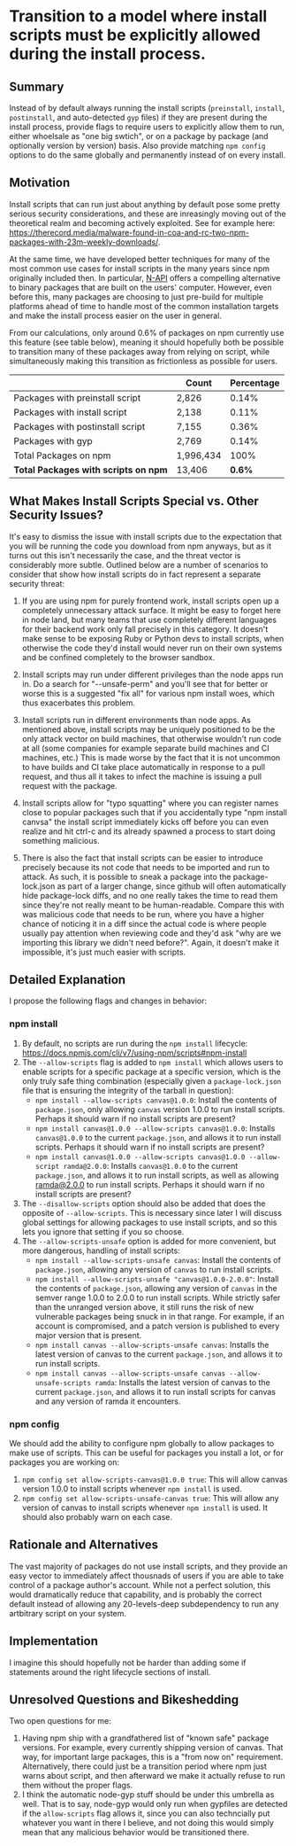 # Transition to a model where install scripts must be explicitly allowed during the install process.

## Summary

Instead of by default always running the install scripts (`preinstall`, `install`, `postinstall`, and auto-detected `gyp` files) if they are present during the install process, provide flags to require users to explicitly allow them to run, either whoelsale as "one big swtich", or on a package by package (and optionally version by version) basis. Also provide matching `npm config` options to do the same globally and permanently instead of on every install.


## Motivation

Install scripts that can run just about anything by default pose some pretty serious security considerations, and these are inreasingly moving out of the theoretical realm and becoming actively exploited. See for example here: https://therecord.media/malware-found-in-coa-and-rc-two-npm-packages-with-23m-weekly-downloads/.

At the same time, we have developed better techniques for many of the most common use cases for install scripts in the many years since npm originally included then. In particular, [N-API](https://nodejs.org/api/n-api.html) offers a compelling alternative to binary packages that are built on the users' computer. However, even before this, many packages are choosing to just pre-build for multiple platforms ahead of time to handle most of the common installation targets and make the install process easier on the user in general.

From our calculations, only around 0.6% of packages on npm currently use this feature (see table below), meaning it should hopefully both be possible to transition many of these packages away from relying on script, while simultaneously making this transition as frictionless as possible for users.

|     | Count | Percentage |
| --- | --- | --- |
| Packages with preinstall script | 2,826 | 0.14% |
| Packages with install script | 2,138 | 0.11% |
| Packages with postinstall script | 7,155 | 0.36% |
| Packages with gyp | 2,769 | 0.14% |
| Total Packages on npm | 1,996,434 | 100% |
| **Total Packages with scripts on npm** | 13,406 | **0.6%** |

## What Makes Install Scripts Special vs. Other Security Issues?

It's easy to dismiss the issue with install scripts due to the expectation that you will be running the code you download from npm anyways, but as it turns out this isn't necessarily the case, and the threat vector is considerably more subtle. Outlined below are a number of scenarios to consider that show how install scripts do in fact represent a separate security threat:


1. If you are using npm for purely frontend work, install scripts open up a completely unnecessary attack surface. It might be easy to forget here in node land, but many teams that use completely different languages for their backend work only fall precisely in this category. It doesn't make sense to be exposing Ruby or Python devs to install scripts, when otherwise the code they'd install would never run on their own systems and be confined completely to the browser sandbox.

2. Install scripts may run under different privileges than the node apps run in. Do a search for "--unsafe-perm" and you'll see that for better or worse this is a suggested "fix all" for various npm install woes, which thus exacerbates this problem.

3. Install scripts run in different environments than node apps. As mentioned above, install scripts may be uniquely positioned to be the only attack vector on build machines, that otherwise wouldn't run code at all (some companies for example separate build machines and CI machines, etc.) This is made worse by the fact that it is not uncommon to have builds and CI take place automatically in response to a pull request, and thus all it takes to infect the machine is issuing a pull request with the package.

4. Install scripts allow for "typo squatting" where you can register names close to popular packages such that if you accidentally type "npm install canvsa" the install script immediately kicks off before you can even realize and hit ctrl-c and its already spawned a process to start doing something malicious.

5. There is also the fact that install scripts can be easier to introduce precisely because its not code that needs to be imported and run to attack. As such, it is possible to sneak a package into the package-lock.json as part of a larger change, since github will often automatically hide package-lock diffs, and no one really takes the time to read them since they're not really meant to be human-readable. Compare this with was malicious code that needs to be run, where you have a higher chance of noticing it in a diff since the actual code is where people usually pay attention when reviewing code and they'd ask "why are we importing this library we didn't need before?". Again, it doesn't make it impossible, it's just much easier with scripts.

## Detailed Explanation

I propose the following flags and changes in behavior:

### npm install
1. By default, no scripts are run during the `npm install` lifecycle: https://docs.npmjs.com/cli/v7/using-npm/scripts#npm-install
2. The `--allow-scripts` flag is added to `npm install` which allows users to enable scripts for a specific package at a specific version, which is the only truly safe thing combination (especially given a `package-lock.json` file that is ensuring the integrity of the tarball in question):
    - `npm install --allow-scripts canvas@1.0.0`: Install the contents of `package.json`, only allowing `canvas` version 1.0.0 to run install scripts. Perhaps it should warn if no install scripts are present?
    - `npm install canvas@1.0.0 --allow-scripts canvas@1.0.0`: Installs `canvas@1.0.0` to the current `package.json`, and allows it to run install scripts. Perhaps it should warn if no install scripts are present?
    - `npm install canvas@1.0.0 --allow-scripts canvas@1.0.0 --allow-script ramda@2.0.0`: Installs `canvas@1.0.0` to the current `package.json`, and allows it to run install scripts, as well as allowing ramda@2.0.0 to run install scripts. Perhaps it should warn if no install scripts are present?
3. The `--disallow-scripts` option should also be added that does the opposite of `--allow-scripts`. This is necessary since later I will discuss global settings for allowing packages to use install scripts, and so this lets you ignore that setting if you so choose.
4. The `--allow-scripts-unsafe` option is added for more convenient, but more dangerous, handling of install scripts:
    - `npm install --allow-scripts-unsafe canvas`: Install the contents of `package.json`, allowing any version of `canvas` to run install scripts.
    - `npm install --allow-scripts-unsafe "canvas@1.0.0-2.0.0"`: Install the contents of `package.json`, allowing any version of `canvas` in the semver range 1.0.0 to 2.0.0 to run install scripts. While strictly safer than the unranged version above, it still runs the risk of new vulnerable packages being snuck in in that range. For example, if an account is compromised, and a patch version is published to every major version that is present. 
    - `npm install canvas --allow-scripts-unsafe canvas`:  Installs the latest version of canvas to the current `package.json`, and allows it to run install scripts.
    - `npm install canvas --allow-scripts-unsafe canvas --allow-unsafe-scripts ramda`:  Installs the latest version of canvas to the current `package.json`, and allows it to run install scripts for canvas and any version of ramda it encounters.

### npm config
We should add the ability to configure npm globally to allow packages to make use of scripts. This can be useful for packages you install a lot, or for packages you are working on:

1. `npm config set allow-scripts-canvas@1.0.0 true`: This will allow canvas version 1.0.0 to install scripts whenever `npm install` is used.
2. `npm config set allow-scripts-unsafe-canvas true`: This will allow any version of canvas to install scripts whenever `npm install` is used. It should also probably warn on each case.

## Rationale and Alternatives

The vast majority of packages do not use install scripts, and they provide an easy vector to immediately affect thousnads of users if you are able to take control of a package author's account. While not a perfect solution, this would dramatically reduce that capability, and is probably the correct default instead of allowing any 20-levels-deep subdependency to run any artbitrary script on your system.

## Implementation

I imagine this should hopefully not be harder than adding some if statements around the right lifecycle sections of install.

## Unresolved Questions and Bikeshedding

Two open questions for me:

1. Having npm ship with a grandfathered list of "known safe" package versions. For example, every currently shipping version of canvas. That way, for important large packages, this is a "from now on" requirement. Alternatively, there could just be a transition period where npm just warns about script, and then afterward we make it actually refuse to run them without the proper flags. 
2. I think the automatic node-gyp stuff should be under this umbrella as well. That is to say, node-gyp would only run when gypfiles are detected if the `allow-scripts` flag allows it, since you can also techncially put whatever you want in there I believe, and not doing this would simply mean that any malicious behavior would be transitioned there.
